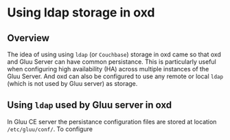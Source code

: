 # Using ldap storage in oxd

## Overview

The idea of using using `ldap` (or `Couchbase`) storage in oxd came so that oxd and Gluu Server can have common persistance. This is particularly useful when configuring high availability (HA) across multiple instances of the Gluu Server. And oxd can also be configured to use any remote or local `ldap` (which is not used by Gluu server) as storage.

## Using `ldap` used by Gluu server in oxd

In Gluu CE server the persistance configuration files are stored at location `/etc/gluu/conf/`. To configure 
